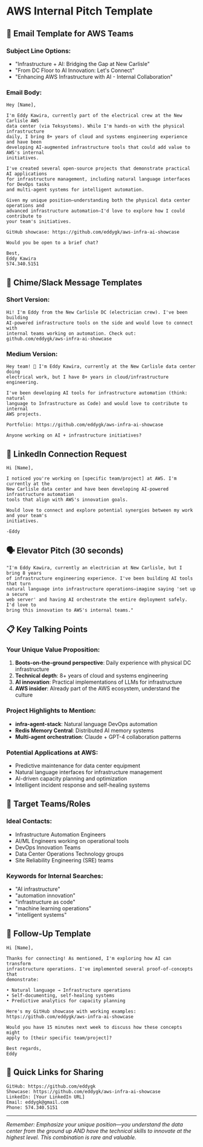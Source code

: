 # AWS Internal Pitch Template

## 📧 Email Template for AWS Teams

### Subject Line Options:
- "Infrastructure + AI: Bridging the Gap at New Carlisle"
- "From DC Floor to AI Innovation: Let's Connect"
- "Enhancing AWS Infrastructure with AI - Internal Collaboration"

### Email Body:

```
Hey [Name],

I'm Eddy Kawira, currently part of the electrical crew at the New Carlisle AWS 
data center (via Teksystems). While I'm hands-on with the physical infrastructure 
daily, I bring 8+ years of cloud and systems engineering experience and have been 
developing AI-augmented infrastructure tools that could add value to AWS's internal 
initiatives.

I've created several open-source projects that demonstrate practical AI applications 
for infrastructure management, including natural language interfaces for DevOps tasks 
and multi-agent systems for intelligent automation.

Given my unique position—understanding both the physical data center operations and 
advanced infrastructure automation—I'd love to explore how I could contribute to 
your team's initiatives.

GitHub showcase: https://github.com/eddygk/aws-infra-ai-showcase

Would you be open to a brief chat?

Best,
Eddy Kawira
574.340.5151
```

## 💬 Chime/Slack Message Templates

### Short Version:
```
Hi! I'm Eddy from the New Carlisle DC (electrician crew). I've been building 
AI-powered infrastructure tools on the side and would love to connect with 
internal teams working on automation. Check out: github.com/eddygk/aws-infra-ai-showcase
```

### Medium Version:
```
Hey team! 👋 I'm Eddy Kawira, currently at the New Carlisle data center doing 
electrical work, but I have 8+ years in cloud/infrastructure engineering. 

I've been developing AI tools for infrastructure automation (think: natural 
language to Infrastructure as Code) and would love to contribute to internal 
AWS projects.

Portfolio: https://github.com/eddygk/aws-infra-ai-showcase

Anyone working on AI + infrastructure initiatives?
```

## 🎯 LinkedIn Connection Request

```
Hi [Name],

I noticed you're working on [specific team/project] at AWS. I'm currently at the 
New Carlisle data center and have been developing AI-powered infrastructure automation 
tools that align with AWS's innovation goals.

Would love to connect and explore potential synergies between my work and your team's 
initiatives.

-Eddy
```

## 🗣️ Elevator Pitch (30 seconds)

```
"I'm Eddy Kawira, currently an electrician at New Carlisle, but I bring 8 years 
of infrastructure engineering experience. I've been building AI tools that turn 
natural language into infrastructure operations—imagine saying 'set up a secure 
web server' and having AI orchestrate the entire deployment safely. I'd love to 
bring this innovation to AWS's internal teams."
```

## 📋 Key Talking Points

### Your Unique Value Proposition:
1. **Boots-on-the-ground perspective**: Daily experience with physical DC infrastructure
2. **Technical depth**: 8+ years of cloud and systems engineering
3. **AI innovation**: Practical implementations of LLMs for infrastructure
4. **AWS insider**: Already part of the AWS ecosystem, understand the culture

### Project Highlights to Mention:
- **infra-agent-stack**: Natural language DevOps automation
- **Redis Memory Central**: Distributed AI memory systems
- **Multi-agent orchestration**: Claude + GPT-4 collaboration patterns

### Potential Applications at AWS:
- Predictive maintenance for data center equipment
- Natural language interfaces for infrastructure management
- AI-driven capacity planning and optimization
- Intelligent incident response and self-healing systems

## 🎯 Target Teams/Roles

### Ideal Contacts:
- Infrastructure Automation Engineers
- AI/ML Engineers working on operational tools
- DevOps Innovation Teams
- Data Center Operations Technology groups
- Site Reliability Engineering (SRE) teams

### Keywords for Internal Searches:
- "AI infrastructure"
- "automation innovation"
- "infrastructure as code"
- "machine learning operations"
- "intelligent systems"

## 📝 Follow-Up Template

```
Hi [Name],

Thanks for connecting! As mentioned, I'm exploring how AI can transform 
infrastructure operations. I've implemented several proof-of-concepts that 
demonstrate:

• Natural language → Infrastructure operations
• Self-documenting, self-healing systems
• Predictive analytics for capacity planning

Here's my GitHub showcase with working examples: 
https://github.com/eddygk/aws-infra-ai-showcase

Would you have 15 minutes next week to discuss how these concepts might 
apply to [their specific team/project]?

Best regards,
Eddy
```

## 🚀 Quick Links for Sharing

```
GitHub: https://github.com/eddygk
Showcase: https://github.com/eddygk/aws-infra-ai-showcase
LinkedIn: [Your LinkedIn URL]
Email: eddygk@gmail.com
Phone: 574.340.5151
```

---

*Remember: Emphasize your unique position—you understand the data center from the ground up AND have the technical skills to innovate at the highest level. This combination is rare and valuable.*